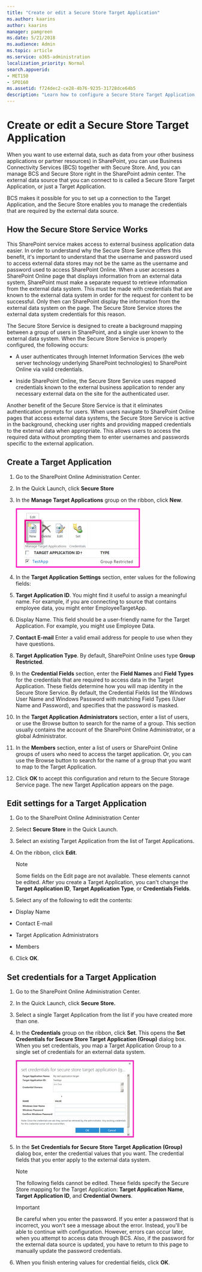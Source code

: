 ```yaml
---
title: "Create or edit a Secure Store Target Application"
ms.author: kaarins
author: kaarins
manager: pamgreen
ms.date: 5/21/2018
ms.audience: Admin
ms.topic: article
ms.service: o365-administration
localization_priority: Normal
search.appverid:
- MET150
- SPO160
ms.assetid: f724dec2-ce28-4b76-9235-31728dce64b5
description: "Learn how to configure a Secure Store Target Application, including application IDs and credentials for the external data source."
---
```


# Create or edit a Secure Store Target Application

When you want to use external data, such as data from your other business applications or partner resources) in SharePoint, you can use Business Connectivity Services (BCS) together with Secure Store. And, you can manage BCS and Secure Store right in the SharePoint admin center. The external data source that you can connect to is called a Secure Store Target Application, or just a Target Application. 
  
BCS makes it possible for you to set up a connection to the Target Application, and the Secure Store enables you to manage the credentials that are required by the external data source. 
  
## How the Secure Store Service Works
<a name="__toc346879710"> </a>

This SharePoint service makes access to external business application data easier. In order to understand why the Secure Store Service offers this benefit, it's important to understand that the username and password used to access external data stores may not be the same as the username and password used to access SharePoint Online. When a user accesses a SharePoint Online page that displays information from an external data system, SharePoint must make a separate request to retrieve information from the external data system. This must be made with credentials that are known to the external data system in order for the request for content to be successful. Only then can SharePoint display the information from the external data system on the page. The Secure Store Service stores the external data system credentials for this reason.
  
The Secure Store Service is designed to create a background mapping between a group of users in SharePoint, and a single user known to the external data system. When the Secure Store Service is properly configured, the following occurs: 
  
- A user authenticates through Internet Information Services (the web server technology underlying SharePoint technologies) to SharePoint Online via valid credentials.
    
- Inside SharePoint Online, the Secure Store Service uses mapped credentials known to the external business application to render any necessary external data on the site for the authenticated user.
    
Another benefit of the Secure Store Service is that it eliminates authentication prompts for users. When users navigate to SharePoint Online pages that access external data systems, the Secure Store Service is active in the background, checking user rights and providing mapped credentials to the external data when appropriate. This allows users to access the required data without prompting them to enter usernames and passwords specific to the external application.
  
## Create a Target Application
<a name="__toc346879711"> </a>

1. Go to the SharePoint Online Administration Center.
    
2. In the Quick Launch, click **Secure Store**
    
3. In the **Manage Target Applications** group on the ribbon, click **New**.
    
    ![Screenshot of the SharePoint Online Administration Center page for configuring a SecureStore Target Application.](media/c3ba43ae-b8df-4b63-b187-9ce1bd6cb42f.jpg)
  
4. In the **Target Application Settings** section, enter values for the following fields: 
    
5. **Target Application ID**. You might find it useful to assign a meaningful name. For example, if you are connecting to source that contains employee data, you might enter EmployeeTargetApp. 
    
6. Display Name. This field should be a user-friendly name for the Target Application. For example, you might use Employee Data.
    
7. **Contact E-mail** Enter a valid email address for people to use when they have questions. 
    
8. **Target Application Type**. By default, SharePoint Online uses type **Group Restricted**. 
    
9. In the **Credential Fields** section, enter the **Field Names** and **Field Types** for the credentials that are required to access data in the Target Application. These fields determine how you will map identity in the Secure Store Service. By default, the Credential Fields list the Windows User Name and Windows Password with matching Field Types (User Name and Password), and specifies that the password is masked. 
    
10. In the **Target Application Administrators** section, enter a list of users, or use the Browse button to search for the name of a group. This section usually contains the account of the SharePoint Online Administrator, or a global Administrator. 
    
11. In the **Members** section, enter a list of users or SharePoint Online groups of users who need to access the target application. Or, you can use the Browse button to search for the name of a group that you want to map to the Target Application. 
    
12. Click **OK** to accept this configuration and return to the Secure Storage Service page. The new Target Application appears on the page. 
    
## Edit settings for a Target Application
<a name="__toc346879712"> </a>

1. Go to the SharePoint Online Administration Center
    
2. Select **Secure Store** in the Quick Launch. 
    
3. Select an existing Target Application from the list of Target Applications.
    
4. On the ribbon, click **Edit**.
    
    > [!NOTE]
    >  Some fields on the Edit page are not available. These elements cannot be edited. After you create a Target Application, you can't change the **Target Application ID**, **Target Application Type**, or **Credentials Fields**. 
  
5. Select any of the following to edit the contents:
    
  - Display Name
    
  - Contact E-mail
    
  - Target Application Administrators
    
  - Members
    
6. Click **OK**.
    
## Set credentials for a Target Application
<a name="__toc346879713"> </a>

1. Go to the SharePoint Online Administration Center.
    
2. In the Quick Launch, click **Secure Store.**
    
3. Select a single Target Application from the list if you have created more than one.
    
4. In the **Credentials** group on the ribbon, click **Set**. This opens the **Set Credentials for Secure Store Target Application (Group)** dialog box. When you set credentials, you map a Target Application Group to a single set of credentials for an external data system. 
    
    ![Screenshot of the "Set credentials for a Secure Store Target Application" dialog. You can use this dialog to set the logon credentials for an external data source](media/ca3584ac-34d5-431d-a803-a6888b3a451d.jpg)
  
5. In the **Set Credentials for Secure Store Target Application (Group)** dialog box, enter the credential values that you want. The credential fields that you enter apply to the external data system. 
    
    > [!NOTE]
    >  The following fields cannot be edited. These fields specify the Secure Store mapping for the Target Application: **Target Application Name**, **Target Application ID**, and **Credential Owners**. 
  
    > [!IMPORTANT]
    >  Be careful when you enter the password. If you enter a password that is incorrect, you won't see a message about the error. Instead, you'll be able to continue with configuration. However, errors can occur later, when you attempt to access data through BCS. Also, if the password for the external data source is updated, you have to return to this page to manually update the password credentials. 
  
6. When you finish entering values for credential fields, click **OK**.
    

